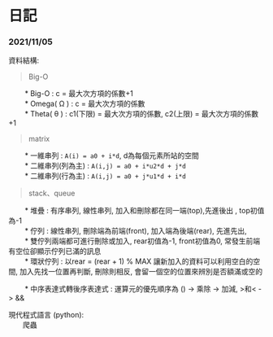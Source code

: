# 日記

### 2021/11/05

資料結構: <br> 

> Big-O
    
    
　　 *  Big-O : c = 最大次方項的係數+1 <br> 
　　 * Omega( Ω ) : c = 最大次方項的係數 <br> 
　　 * Theta( θ ) : c1(下限) = 最大次方項的係數, c2(上限) = 最大次方項的係數+1 <br> 

> matrix


　　 * 一維串列 : `A(i) = a0 + i*d`, d為每個元素所站的空間 <br> 
　　 * 二維串列(列為主) :  `A(i,j) = a0 + i*u2*d + j*d` <br>
　　 * 二維串列(行為主) :  `A(i,j) = a0 + j*u1*d + i*d` <br>


> stack、queue


　　 * 堆疊 : 有序串列, 線性串列, 加入和刪除都在同一端(top),先進後出 , top初值為-1 <br>
　　 * 佇列 : 線性串列, 刪除端為前端(front), 加入端為後端(rear), 先進先出, 
　　 * 雙佇列兩端都可進行刪除或加入, rear初值為-1, front初值為0, 常發生前端有空位卻顯示佇列已滿的訊息 <br>
　　 * 環狀佇列 : 以rear = (rear + 1) % MAX 讓新加入的資料可以利用空白的空間, 加入先找一位置再判斷, 刪除則相反, 會留一個空的位置來辨別是否額滿或空的 <br>


　　 * 中序表達式轉後序表達式 : 運算元的優先順序為 () -> 乘除 -> 加減, >和< -> && <br>


現代程式語言 (python): <br>
　　爬蟲
